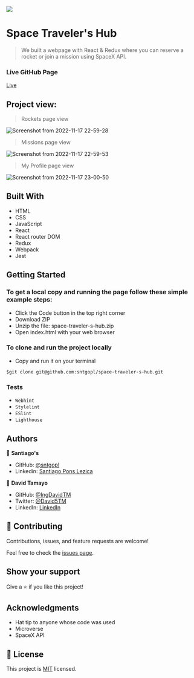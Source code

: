 ![](https://img.shields.io/badge/Microverse-blueviolet)

# Space Traveler's Hub

> We built a webpage with React & Redux where you can reserve a rocket or join a mission using SpaceX API.

### Live GitHub Page
[Live](https://space-travelers-lobby.netlify.app)

## Project view:
> Rockets page view

![Screenshot from 2022-11-17 22-59-28](https://user-images.githubusercontent.com/105117832/202614158-6a9c5a34-c865-458a-8d18-a5b7ec479351.png)


> Missions page view

![Screenshot from 2022-11-17 22-59-53](https://user-images.githubusercontent.com/105117832/202614178-7ca97e9e-1386-48f7-9ae1-c8ffd9606d9f.png)


> My Profile page view

![Screenshot from 2022-11-17 23-00-50](https://user-images.githubusercontent.com/105117832/202614199-f23f450d-5c90-4dbf-bfe8-95a50f68f6e0.png)


## Built With

- HTML
- CSS
- JavaScript
- React
- React router DOM
- Redux
- Webpack
- Jest

## Getting Started

### To get a local copy and running the page follow these simple example steps:
- Click the Code button in the top right corner
- Download ZIP
- Unzip the file: space-traveler-s-hub.zip
- Open index.html with your web browser
### To clone and run the project locally
- Copy and run it on your terminal
```
$git clone git@github.com:sntgopl/space-traveler-s-hub.git
```

### Tests
- `Webhint`
- `Stylelint`
- `ESlint`
- `Lighthouse`

## Authors

👤 **Santiago's**
- GitHub: [@sntgopl](https://github.com/sntgopl)
- Linkedin: [Santiago Pons Lezica](https://www.linkedin.com/in/santiago-pons-lezica-923747241/)

👤 **David Tamayo**

- GitHub: [@IngDavidTM](https://github.com/IngDavidTM)
- Twitter: [@David5TM](https://twitter.com/David5TM)
- LinkedIn: [LinkedIn](https://www.linkedin.com/in/ing-david-tamayo)


## 🤝 Contributing

Contributions, issues, and feature requests are welcome!

Feel free to check the [issues page](../../issues/).

## Show your support

Give a ⭐️ if you like this project!

## Acknowledgments

- Hat tip to anyone whose code was used
- Microverse
- SpaceX API

## 📝 License

This project is [MIT](./LICENSE) licensed.
